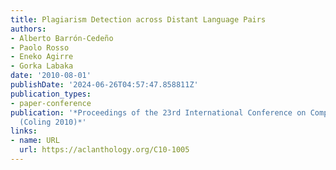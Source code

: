```yaml
---
title: Plagiarism Detection across Distant Language Pairs
authors:
- Alberto Barrón-Cedeño
- Paolo Rosso
- Eneko Agirre
- Gorka Labaka
date: '2010-08-01'
publishDate: '2024-06-26T04:57:47.858811Z'
publication_types:
- paper-conference
publication: '*Proceedings of the 23rd International Conference on Computational Linguistics
  (Coling 2010)*'
links:
- name: URL
  url: https://aclanthology.org/C10-1005
---
```

